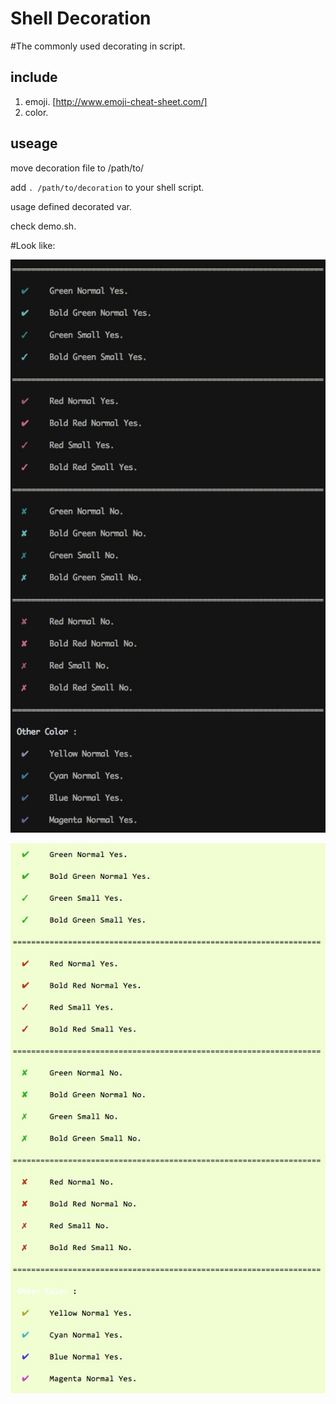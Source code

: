 Shell Decoration
================

#The commonly used decorating in script.


## include

1. emoji. [http://www.emoji-cheat-sheet.com/]
2. color.


## useage

move decoration file to /path/to/

add `. /path/to/decoration` to your shell script.

usage defined decorated var. 

check demo.sh.



#Look like:

![image](screenshots/yes_no.png)


![image](screenshots/yes_no2.png)

